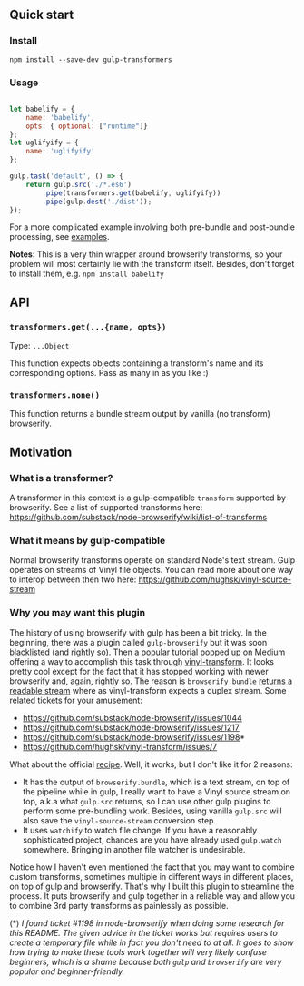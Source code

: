 ## Quick start

### Install

```
npm install --save-dev gulp-transformers
```

### Usage

```javascript

let babelify = {
    name: 'babelify',
    opts: { optional: ["runtime"]}
};
let uglifyify = {
    name: 'uglifyify'
};

gulp.task('default', () => {
    return gulp.src('./*.es6')
        .pipe(transformers.get(babelify, uglifyify))
        .pipe(gulp.dest('./dist'));
});
```

For a more complicated example involving both pre-bundle and post-bundle processing, see [examples](https://github.com/limdauto/gulp-transformers/tree/master/examples).

**Notes**: This is a very thin wrapper around browserify transforms, so your problem will most certainly lie with the transform itself. Besides, don't forget to install them, e.g. `npm install babelify`

## API

### `transformers.get(...{name, opts})`

Type: `...Object`

This function expects objects containing a transform's name and its corresponding options. Pass as many in as you like :)

### `transformers.none()`

This function returns a bundle stream output by vanilla (no transform) browserify.

## Motivation

### What is a transformer?

A transformer in this context is a gulp-compatible `transform` supported by browserify. See a list of supported transforms here: https://github.com/substack/node-browserify/wiki/list-of-transforms

### What it means by gulp-compatible

Normal browserify transforms operate on standard Node's text stream. Gulp operates on streams of Vinyl file objects. You can read more about one way to interop between then two here: https://github.com/hughsk/vinyl-source-stream

### Why you may want this plugin

The history of using browserify with gulp has been a bit tricky. In the beginning, there was a plugin called `gulp-browserify` but it was soon blacklisted (and rightly so). Then a popular tutorial popped up on Medium offering a way to accomplish this task through [vinyl-transform](https://www.npmjs.com/package/vinyl-transform). It looks pretty cool except for the fact that it has stopped working with newer browserify and, again, rightly so. The reason is `browserify.bundle` [returns a readable stream](https://github.com/substack/node-browserify/tree/37a805719dcf4d729fc7ff2b45bb6b01b367650b#bbundleopts-cb) where as vinyl-transform expects a duplex stream. Some related tickets for your amusement:

- https://github.com/substack/node-browserify/issues/1044
- https://github.com/substack/node-browserify/issues/1217
- https://github.com/substack/node-browserify/issues/1198*
- https://github.com/hughsk/vinyl-transform/issues/7

What about the official [recipe](https://github.com/gulpjs/gulp/blob/master/docs/recipes/fast-browserify-builds-with-watchify.md). Well, it works, but I don't like it for 2 reasons:

- It has the output of `browserify.bundle`, which is a text stream, on top of the pipeline while in gulp, I really want to have a Vinyl source stream on top, a.k.a what `gulp.src` returns, so I can use other gulp plugins to perform some pre-bundling work. Besides, using vanilla `gulp.src` will also save the `vinyl-source-stream` conversion step.
- It uses `watchify` to watch file change. If you have a reasonably sophisticated project, chances are you have already used `gulp.watch` somewhere. Bringing in another file watcher is undesirable.

Notice how I haven't even mentioned the fact that you may want to combine custom transforms, sometimes multiple in different ways in different places, on top of gulp and browserify. That's why I built this plugin to streamline the process. It puts browserify and gulp together in a reliable way and allow you to combine 3rd party transforms as painlessly as possible.

(\*) *I found ticket #1198 in node-browserify when doing some research for this README. The given advice in the ticket works but requires users to create a temporary file while in fact you don't need to at all. It goes to show how trying to make these tools work together will very likely confuse beginners, which is a shame because both `gulp` and `browserify` are very popular and beginner-friendly.*
